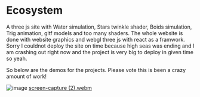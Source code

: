 # Ecosystem

A three js site with Water simulation, Stars twinkle shader, Boids simulation, Trig animation, gltf models and too many shaders. The whole website is done with website graphics and webgl three js with react as a framwork.
Sorry I couldnot deploy the site on time because high seas was ending and I am crashing out right now and the project is very big to deploy in given time so yeah.

So below are the demos for the projects. Please vote this is been a crazy amount of work!

![image](https://github.com/user-attachments/assets/bb32f2d8-d39a-4e83-ae5d-fdc925e0d0a4)
[screen-capture (2).webm](https://github.com/user-attachments/assets/8ac90bfe-ca29-41dc-a866-967f872e18b7)

